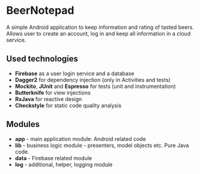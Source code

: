 # BeerNotepad

A simple Android application to keep information and rating of tasted beers.
Allows user to create an account, log in and keep all information in a cloud service.

## Used technologies

* **Firebase** as a user login service and a database
* **Dagger2** for dependency injection (only in Activities and tests)
* **Mockito**, **JUnit** and **Espresso** for tests (unit and instrumentation)
* **Butterknife** for view injections
* **RxJava** for reactive design
* **Checkstyle** for static code quality analysis

## Modules

* **app** - main application module: Android related code
* **lib** - business logic module - presenters, model objects etc. Pure Java code.
* **data** - Firebase related module
* **log** - additional, helper, logging module

